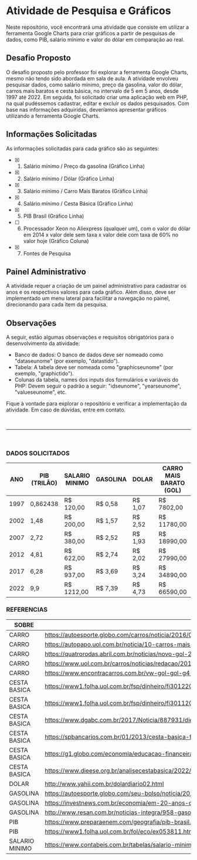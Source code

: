 # Atividade de Pesquisa e Gráficos

Neste repositório, você encontrará uma atividade que consiste em utilizar a ferramenta Google Charts para criar gráficos a partir de pesquisas de dados, como PIB, salário mínimo e valor do dólar em comparação ao real. 

## Desafio Proposto

O desafio proposto pelo professor foi explorar a ferramenta Google Charts, mesmo não tendo sido abordada em sala de aula. A atividade envolveu pesquisar dados, como salário mínimo, preço da gasolina, valor do dólar, carros mais baratos e cesta básica, no intervalo de 5 em 5 anos, desde 1997 até 2022. Em seguida, foi solicitado criar uma aplicação web em PHP, na qual pudéssemos cadastrar, editar e excluir os dados pesquisados. Com base nas informações adquiridas, deveríamos apresentar gráficos utilizando a ferramenta Google Charts.

## Informações Solicitadas

As informações solicitadas para cada gráfico são as seguintes:

- [x] 1. Salário mínimo / Preço da gasolina (Gráfico Linha)

- [x] 2. Salário mínimo / Dólar (Gráfico Linha)

- [x] 3. Salário mínimo / Carro Mais Baratos (Gráfico Linha)

- [x] 4. Salário mínimo / Cesta Básica (Gráfico Linha)

- [x] 5. PIB Brasil (Gráfico Linha)

- [ ] 6. Processador Xeon no Aliexpress (qualquer um), com o valor do dólar em 2014 x valor dele sem taxa x valor dele com taxa de 60% no valor hoje (Gráfico Coluna)

- [x] 7. Fontes de Pesquisa

## Painel Administrativo

A atividade requer a criação de um painel administrativo para cadastrar os anos e os respectivos valores para cada gráfico. Além disso, deve ser implementado um menu lateral para facilitar a navegação no painel, direcionando para cada item da pesquisa.

## Observações

A seguir, estão algumas observações e requisitos obrigatórios para o desenvolvimento da atividade:

- Banco de dados: O banco de dados deve ser nomeado como "dataseunome" (por exemplo, "datastido").
- Tabela: A tabela deve ser nomeada como "graphicseunome" (por exemplo, "graphictido").
- Colunas da tabela, names dos inputs dos formulários e variáveis do PHP: Devem seguir o padrão a seguir: "idseunome", "yearseunome", "valueseunome", etc.

Fique à vontade para explorar o repositório e verificar a implementação da atividade. Em caso de dúvidas, entre em contato.

<br>
<hr>
<br>

### DADOS SOLICITADOS
| ANO | PIB (TRILÃO) 	| SALARIO MINIMO | GASOLINA | DOLAR 	| CARRO MAIS BARATO (GOL) | CESTA BÁSICA|
| --- | --- 	| -------------- | -------- | ----- 	| ----------------------- | ----------- |
| 1997| 0,862438| R$ 120,00  	 | R$ 0,58  | R$ 1,07 	| R$ 7802,00 		  | R$ 109,86 	|
| 2002| 1,48	| R$ 200,00  	 | R$ 1,57  | R$ 2,52 	| R$ 11780,00   	  | R$ 202,22 	|
| 2007| 2,72	| R$ 380,00   	 | R$ 2,52  | R$ 1,93 	| R$ 18990,00   	  | R$ 214,63 	| 
| 2012| 4,81	| R$ 622,00  	 | R$ 2,74  | R$ 2,02 	| R$ 27990,00   	  | R$ 304,90 	|
| 2017| 6,28	| R$ 937,00  	 | R$ 3,69  | R$ 3,24 	| R$ 34890,00   	  | R$ 424,36 	|
| 2022| 9,9	    | R$ 1212,00 	 | R$ 7,39  | R$ 4,73 	| R$ 66590,00   	  | R$ 791,29 	|

### REFERENCIAS
| SOBRE | LINK |
| ---   | ---  |
| CARRO|	https://autoesporte.globo.com/carros/noticia/2016/02/volkswagen-gol-2017-chega-com-retoques-e-preco-de-r-34890.ghtml |
| CARRO|	https://autopapo.uol.com.br/noticia/10-carros-mais-baratos-do-brasil-2022/ |
| CARRO|	https://quatrorodas.abril.com.br/noticias/novo-gol-2022-ja-esta-nas-lojas |
| CARRO|	https://www.uol.com.br/carros/noticias/redacao/2012/07/25/volkswagen-gol-power-16-cara-nova-na-alma-de-sempre.htm |
| CARRO|	https://www.encontracarros.com.br/vw-gol-gol-g4-2005-a-2008-confira-detalhes-e-precos-atuais/ |
| CESTA BASICA |	https://www1.folha.uol.com.br/fsp/dinheiro/fi3012200103.htm#:~:text=O%20custo%20m%C3%A9dio%20da%20cesta,86%20em%20dezembro%20de%201997. |
| CESTA BASICA |	https://www1.folha.uol.com.br/fsp/dinheiro/fi3011200211.htm#:~:text=A%20cesta%20subiu%200%2C19,o%20valor%20do%20sal%C3%A1rio%20m%C3%ADnimo. |
| CESTA BASICA |	https://www.dgabc.com.br/2017/Noticia/887931/dieese-cesta-basica-em-2007-sobe-mais-que-salario-minimo |
| CESTA BASICA |	https://spbancarios.com.br/01/2013/cesta-basica-ficou-mais-cara-em-2012 |
| CESTA BASICA |	https://g1.globo.com/economia/educacao-financeira/noticia/ |cesta-basica-fica-mais-barata-em-21-capitais-em-2017-diz-dieese.ghtml |
| CESTA BASICA |	https://www.dieese.org.br/analisecestabasica/2022/202212cestabasica.pdf |
| DOLAR	| http://www.yahii.com.br/dolardiario02.html |
| GASOLINA | 	https://autoesporte.globo.com/seu-bolso/noticia/2022/12/ |2022-o-ano-em-que-o-preco-da-gasolina-e-do-diesel-enlouqueceu-quem-tem-carro-ou-caminhao.ghtml |
| GASOLINA | 	https://investnews.com.br/economia/em-20-anos-quantidade-de-gasolina-que-salario-minimo-pode-comprar-aumenta-57/ |
| GASOLINA | 	http://www.resan.com.br/noticias-integra/958-gasolina-dispara-302-desde-1996#:~:text=No%20ano%20de%201996%2C%20o,%2C%20de%2093%2C44%25. |
| PIB |	https://www.preparaenem.com/geografia/pib-brasil.htm |
| PIB |	https://www1.folha.uol.com.br/fol/eco/ex053811.htm |
| SALARIO MINIMO |	https://www.contabeis.com.br/tabelas/salario-minimo/ |


<!--
Atividade proposta pelo professor Tido Ferraz [TIDOFERRAZ](https://github.com/TIDOFERRAZ).
Realizada por Lucas Gonçalves [LucasGFBatista](https://github.com/LucasGFBatista).
-->
